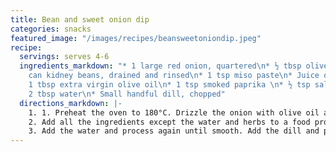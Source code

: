 ```yaml
---
title: Bean and sweet onion dip
categories: snacks
featured_image: "/images/recipes/beansweetoniondip.jpeg"
recipe:
  servings: serves 4-6
  ingredients_markdown: "* 1 large red onion, quartered\n* ½ tbsp olive oil\n* 1 400g
    can kidney beans, drained and rinsed\n* 1 tsp miso paste\n* Juice of ½ lemon\n*
    1 tbsp extra virgin olive oil\n* 1 tsp smoked paprika \n* ½ tsp salt, to taste\n*
    2 tbsp water\n* Small handful dill, chopped"
  directions_markdown: |-
    1. 1. Preheat the oven to 180°C. Drizzle the onion with olive oil and roast for 15 minutes. Leave to cool.
    2. Add all the ingredients except the water and herbs to a food processor. Process until a chunky dip forms, scraping down the sides as needed.
    3. Add the water and process again until smooth. Add the dill and process again. Season to taste. Serve chilled.
---
```

